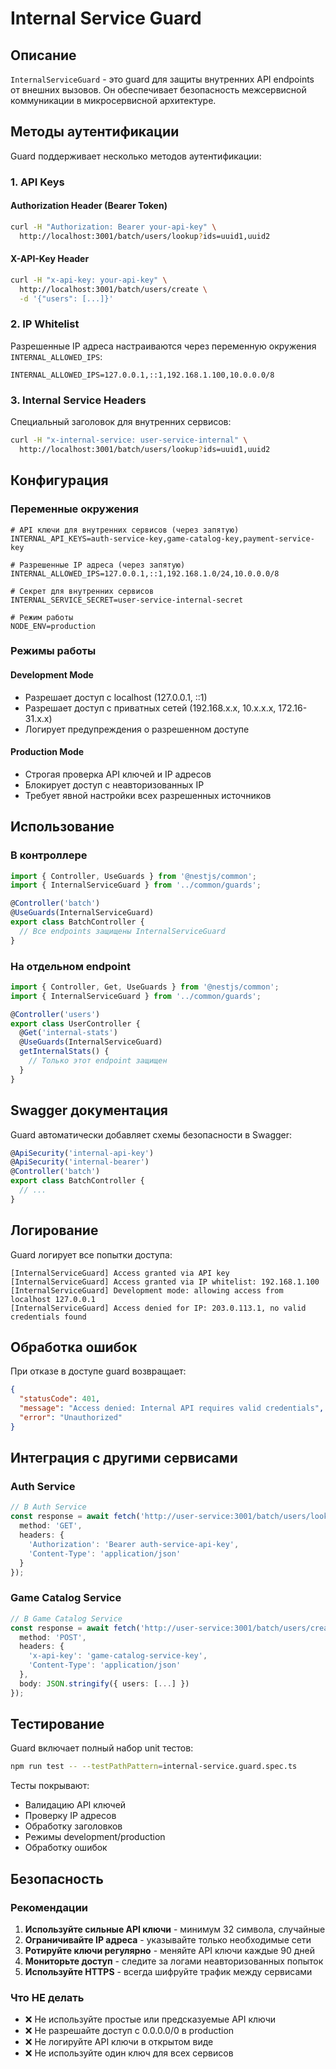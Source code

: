 # Internal Service Guard

## Описание

`InternalServiceGuard` - это guard для защиты внутренних API endpoints от внешних вызовов. Он обеспечивает безопасность межсервисной коммуникации в микросервисной архитектуре.

## Методы аутентификации

Guard поддерживает несколько методов аутентификации:

### 1. API Keys

#### Authorization Header (Bearer Token)
```bash
curl -H "Authorization: Bearer your-api-key" \
  http://localhost:3001/batch/users/lookup?ids=uuid1,uuid2
```

#### X-API-Key Header
```bash
curl -H "x-api-key: your-api-key" \
  http://localhost:3001/batch/users/create \
  -d '{"users": [...]}'
```

### 2. IP Whitelist

Разрешенные IP адреса настраиваются через переменную окружения `INTERNAL_ALLOWED_IPS`:

```env
INTERNAL_ALLOWED_IPS=127.0.0.1,::1,192.168.1.100,10.0.0.0/8
```

### 3. Internal Service Headers

Специальный заголовок для внутренних сервисов:

```bash
curl -H "x-internal-service: user-service-internal" \
  http://localhost:3001/batch/users/lookup?ids=uuid1,uuid2
```

## Конфигурация

### Переменные окружения

```env
# API ключи для внутренних сервисов (через запятую)
INTERNAL_API_KEYS=auth-service-key,game-catalog-key,payment-service-key

# Разрешенные IP адреса (через запятую)
INTERNAL_ALLOWED_IPS=127.0.0.1,::1,192.168.1.0/24,10.0.0.0/8

# Секрет для внутренних сервисов
INTERNAL_SERVICE_SECRET=user-service-internal-secret

# Режим работы
NODE_ENV=production
```

### Режимы работы

#### Development Mode
- Разрешает доступ с localhost (127.0.0.1, ::1)
- Разрешает доступ с приватных сетей (192.168.x.x, 10.x.x.x, 172.16-31.x.x)
- Логирует предупреждения о разрешенном доступе

#### Production Mode
- Строгая проверка API ключей и IP адресов
- Блокирует доступ с неавторизованных IP
- Требует явной настройки всех разрешенных источников

## Использование

### В контроллере

```typescript
import { Controller, UseGuards } from '@nestjs/common';
import { InternalServiceGuard } from '../common/guards';

@Controller('batch')
@UseGuards(InternalServiceGuard)
export class BatchController {
  // Все endpoints защищены InternalServiceGuard
}
```

### На отдельном endpoint

```typescript
import { Controller, Get, UseGuards } from '@nestjs/common';
import { InternalServiceGuard } from '../common/guards';

@Controller('users')
export class UserController {
  @Get('internal-stats')
  @UseGuards(InternalServiceGuard)
  getInternalStats() {
    // Только этот endpoint защищен
  }
}
```

## Swagger документация

Guard автоматически добавляет схемы безопасности в Swagger:

```typescript
@ApiSecurity('internal-api-key')
@ApiSecurity('internal-bearer')
@Controller('batch')
export class BatchController {
  // ...
}
```

## Логирование

Guard логирует все попытки доступа:

```
[InternalServiceGuard] Access granted via API key
[InternalServiceGuard] Access granted via IP whitelist: 192.168.1.100
[InternalServiceGuard] Development mode: allowing access from localhost 127.0.0.1
[InternalServiceGuard] Access denied for IP: 203.0.113.1, no valid credentials found
```

## Обработка ошибок

При отказе в доступе guard возвращает:

```json
{
  "statusCode": 401,
  "message": "Access denied: Internal API requires valid credentials",
  "error": "Unauthorized"
}
```

## Интеграция с другими сервисами

### Auth Service

```typescript
// В Auth Service
const response = await fetch('http://user-service:3001/batch/users/lookup', {
  method: 'GET',
  headers: {
    'Authorization': 'Bearer auth-service-api-key',
    'Content-Type': 'application/json'
  }
});
```

### Game Catalog Service

```typescript
// В Game Catalog Service
const response = await fetch('http://user-service:3001/batch/users/create', {
  method: 'POST',
  headers: {
    'x-api-key': 'game-catalog-service-key',
    'Content-Type': 'application/json'
  },
  body: JSON.stringify({ users: [...] })
});
```

## Тестирование

Guard включает полный набор unit тестов:

```bash
npm run test -- --testPathPattern=internal-service.guard.spec.ts
```

Тесты покрывают:
- Валидацию API ключей
- Проверку IP адресов
- Обработку заголовков
- Режимы development/production
- Обработку ошибок

## Безопасность

### Рекомендации

1. **Используйте сильные API ключи** - минимум 32 символа, случайные
2. **Ограничивайте IP адреса** - указывайте только необходимые сети
3. **Ротируйте ключи регулярно** - меняйте API ключи каждые 90 дней
4. **Мониторьте доступ** - следите за логами неавторизованных попыток
5. **Используйте HTTPS** - всегда шифруйте трафик между сервисами

### Что НЕ делать

- ❌ Не используйте простые или предсказуемые API ключи
- ❌ Не разрешайте доступ с 0.0.0.0/0 в production
- ❌ Не логируйте API ключи в открытом виде
- ❌ Не используйте один ключ для всех сервисов